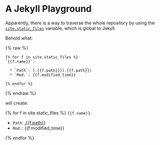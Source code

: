 ---
---

# A Jekyll Playground

Apparently, there is a way to traverse the whole repository by using the
[`site.static_files`][0] variable, which is global to Jekyll.

Behold what:

<script>
// https://dev-notes.eu/2015/11/js-variables-in-markdown-includes/

var filepaths = [

  {% for file in site.static_files %}
      '{{ file.path }}'{% unless forloop.last %},{% endunless %}
	{% endfor %}
];

console.log(filepaths);

</script>

{% raw %}
```liquid
{% for f in site.static_files %}
`{{f.name}}`:

  * `Path`: [.{{f.path}}](.{{f.path}})
  * `Mod.`: {{f.modified_time}}

{% endfor %}
```
{% endraw %}

will create:

{% for f in site.static_files %}
`{{f.name}}`:

  * `Path`: [.{{f.path}}](.{{f.path}})
  * `Mod.`: {{f.modified_time}}

{% endfor %}

[0]: https://jekyllrb.com/docs/static-files/

<script>
// https://stackoverflow.com/questions/3038901/how-to-get-the-response-of-xmlhttprequest

var xhr = new XMLHttpRequest();
xhr.onreadystatechange = function() {
    if (xhr.readyState == XMLHttpRequest.DONE) {
        alert(xhr.responseText);
    }
}
xhr.open('GET', 'oemof/1/objective.csv', true);
xhr.send(null);

</script>
